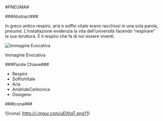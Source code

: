 #PNEUMA#

###Abstract###

In greco antico respiro, aria e soffio vitale
erano racchiusi in una sola parola, *pneuma*.
L’installazione evidenzia la
vita dell’università facendo
“respirare” la sua struttura.
É il respiro che fa di noi essere viventi.

![Immagine Evocativa](http://i.imgur.com/YG75AWq.jpg?1)


Immagine Evocativa


###Parole Chiave###

* Respiro
* SoffioVitale
* Aria
* AnidrideCarbonica
* Ossigeno


###Icona###

![icona] (http://i.imgur.com/uElXlqT.png?1)


